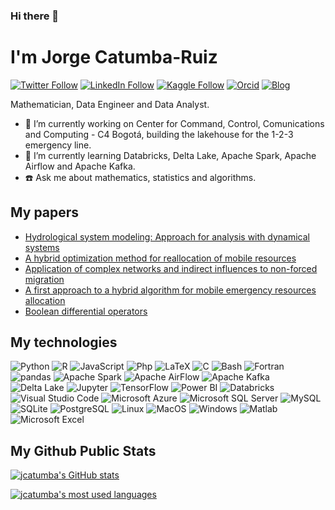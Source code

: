 ### Hi there 👋

# I'm Jorge Catumba-Ruiz
[![Twitter Follow](https://img.shields.io/badge/twitter-%231DA1F2.svg?&style=for-the-badge&logo=twitter&logoColor=white)](https://twitter.com/jorgektu)
[![LinkedIn Follow](https://img.shields.io/badge/linkedin-%230077B5.svg?&style=for-the-badge&logo=linkedin&logoColor=white)](https://linkedin.com/in/jcatumbaruiz)
[![Kaggle Follow](https://img.shields.io/badge/kaggle-%2320BEFF.svg?&style=for-the-badge&logo=kaggle&logoColor=white)](https://www.kaggle.com/jcatumba)
[![Orcid](https://img.shields.io/badge/orcid-%23A6CE39.svg?&style=for-the-badge&logo=orcid&logoColor=white)](https://orcid.org/0000-0002-0506-6258)
[![Blog](https://img.shields.io/badge/blog-%2321759B.svg?&style=for-the-badge&logo=wordpress&logoColor=white)](https://wordpress.com/posts/amathematicianinthecloud.wordpress.com)
<!-- [![HackerEarth](https://img.shields.io/badge/hackerearth-%232C3454.svg?&style=for-the-badge&logo=hackerearth&logoColor=white)](https://www.hackerearth.com/@jcatumbar)-->

Mathematician, Data Engineer and Data Analyst.

- 🔭 I’m currently working on Center for Command, Control, Comunications and Computing - C4 Bogotá, building the lakehouse for the 1-2-3 emergency line.
- 🌱 I’m currently learning Databricks, Delta Lake, Apache Spark, Apache Airflow and Apache Kafka.
- ☎️ Ask me about mathematics, statistics and algorithms.

## My papers
- [Hydrological system modeling: Approach for analysis with dynamical systems](https://doi.org/10.1088/1742-6596/1514/1/012013)
- [A hybrid optimization method for reallocation of mobile resources](https://doi.org/10.1088/1742-6596/1702/1/012013)
- [Application of complex networks and indirect influences to non-forced migration](https://doi.org/10.1088/1742-6596/1702/1/012002)
- [A first approach to a hybrid algorithm for mobile emergency resources allocation](https://doi.org/10.22490/25904779.3069)
- [Boolean differential operators](https://arxiv.org/abs/1210.7842)

## My technologies
![Python](https://img.shields.io/static/v1?style=for-the-badge&message=Python&color=3776AB&logoColor=FFFFFF&logo=Python&label=)
![R](https://img.shields.io/static/v1?style=for-the-badge&message=R&color=276DC3&logoColor=FFFFFF&logo=R&label=)
![JavaScript](https://img.shields.io/static/v1?style=for-the-badge&message=JavaScript&color=F7DF1E&logoColor=FFFFFF&logo=javascript&label=)
![Php](https://img.shields.io/static/v1?style=for-the-badge&message=PHP&color=777BB3&logoColor=FFFFFF&logo=php&label=)
![LaTeX](https://img.shields.io/static/v1?style=for-the-badge&message=LaTeX&color=008080&logoColor=FFFFFF&logo=latex&label=)
![C](https://img.shields.io/static/v1?style=for-the-badge&message=C+language&color=A8B9CC&logoColor=FFFFFF&logo=c&label=)
![Bash](https://img.shields.io/static/v1?style=for-the-badge&message=Bash&color=4EAA25&logoColor=FFFFFF&logo=gnu-bash&label=)
![Fortran](https://img.shields.io/static/v1?style=for-the-badge&message=fortran&color=734F96&logoColor=FFFFFF&logo=fortran&label=)
![pandas](https://img.shields.io/static/v1?style=for-the-badge&message=pandas&color=150458&logo=pandas&logoColor=FFFFFF&label=)
![Apache Spark](https://img.shields.io/static/v1?style=for-the-badge&message=Apache+Spark&color=E25A1C&logo=Apache+Spark&logoColor=FFFFFF&label=)
![Apache AirFlow](https://img.shields.io/static/v1?style=for-the-badge&message=Apache+Airflow&color=017CEE&logo=Apache+Airflow&logoColor=FFFFFF&label=)
![Apache Kafka](https://img.shields.io/static/v1?style=for-the-badge&message=Apache+Kafka&color=231F20&logo=Apache+Kafka&logoColor=FFFFFF&label=)
![Delta Lake](https://img.shields.io/static/v1?style=for-the-badge&message=Delta+Lake&color=3a9ecb&logo=Delta+Lake&logoColor=FFFFFF&label=)
![Jupyter](https://img.shields.io/static/v1?style=for-the-badge&message=Jupyter&color=F37726&logo=Jupyter&logoColor=FFFFFF&label=)
![TensorFlow](https://img.shields.io/static/v1?style=for-the-badge&message=TensorFlow&color=FF6F00&logo=tensorflow&logoColor=FFFFFF&label=)
![Power BI](https://img.shields.io/static/v1?style=for-the-badge&message=Power+BI&color=F2C811&logo=Power+BI&logoColor=FFFFFF&label=)
![Databricks](https://img.shields.io/static/v1?style=for-the-badge&message=Databricks&color=FF3621&logo=Databricks&logoColor=FFFFFF&label=)
![Visual Studio Code](https://img.shields.io/static/v1?style=for-the-badge&message=VS+Code&color=007ACC&logo=Visual+Studio+Code&logoColor=FFFFFF&label=)
![Microsoft Azure](https://img.shields.io/static/v1?style=for-the-badge&message=Azure&color=0078D4&logo=Microsoft+Azure&logoColor=FFFFFF&label=)
![Microsoft SQL Server](https://img.shields.io/static/v1?style=for-the-badge&message=SQL+Server&color=CC2927&logo=Microsoft+SQL+Server&logoColor=FFFFFF&label=)
![MySQL](https://img.shields.io/static/v1?style=for-the-badge&message=MySQL&color=4479A1&logo=mysql&logoColor=FFFFFF&label=)
![SQLite](https://img.shields.io/static/v1?style=for-the-badge&message=SQLite&color=003B57&logo=sqlite&logoColor=FFFFFF&label=)
![PostgreSQL](https://img.shields.io/static/v1?style=for-the-badge&message=PostgreSQL&color=4169E1&logo=postgresql&logoColor=FFFFFF&label=)
![Linux](https://img.shields.io/static/v1?style=for-the-badge&message=Linux&color=FCC624&logo=linux&logoColor=FFFFFF&label=)
![MacOS](https://img.shields.io/static/v1?style=for-the-badge&message=MacOS&color=000000&logo=macos&logoColor=FFFFFF&label=)
![Windows](https://img.shields.io/static/v1?style=for-the-badge&message=Windows&color=0078D6&logo=windows&logoColor=FFFFFF&label=)
![Matlab](https://img.shields.io/static/v1?style=for-the-badge&message=Matlab&color=eb6b2d&logoColor=FFFFFF&logo=matlab&label=)
![Microsoft Excel](https://img.shields.io/static/v1?style=for-the-badge&message=Microsoft+Excel&color=235733&logoColor=FFFFFF&logo=microsoft+excel&label=)

## My Github Public Stats
[![jcatumba's GitHub stats](https://github-readme-stats.vercel.app/api?username=jcatumba&count_private=true)](https://github.com/jcatumba)

[![jcatumba's most used languages](https://github-readme-stats.vercel.app/api/top-langs/?username=jcatumba&show_icons=true&layout=compact)](https://github.com/jcatumba)

